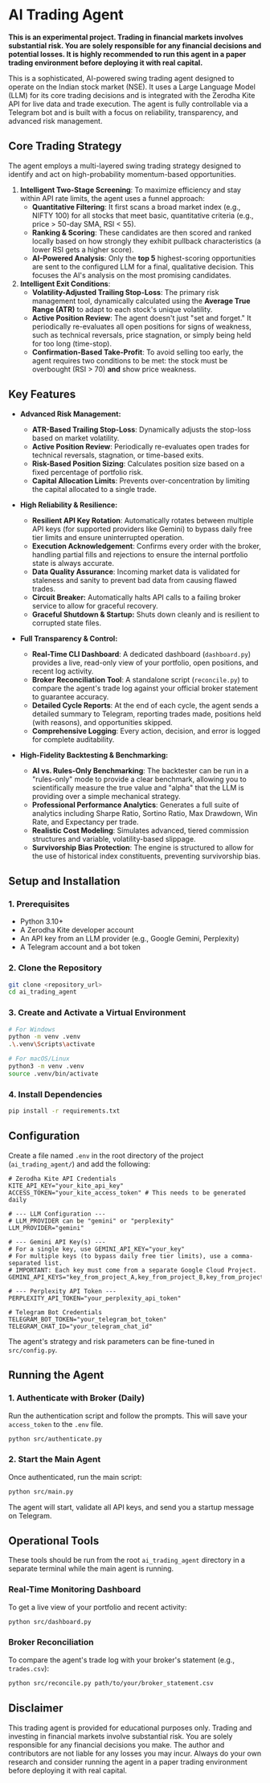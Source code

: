# AI Trading Agent

**This is an experimental project. Trading in financial markets involves substantial risk. You are solely responsible for any financial decisions and potential losses. It is highly recommended to run this agent in a paper trading environment before deploying it with real capital.**

This is a sophisticated, AI-powered swing trading agent designed to operate on the Indian stock market (NSE). It uses a Large Language Model (LLM) for its core trading decisions and is integrated with the Zerodha Kite API for live data and trade execution. The agent is fully controllable via a Telegram bot and is built with a focus on reliability, transparency, and advanced risk management.

## Core Trading Strategy

The agent employs a multi-layered swing trading strategy designed to identify and act on high-probability momentum-based opportunities.

1.  **Intelligent Two-Stage Screening**: To maximize efficiency and stay within API rate limits, the agent uses a funnel approach:
    *   **Quantitative Filtering**: It first scans a broad market index (e.g., NIFTY 100) for all stocks that meet basic, quantitative criteria (e.g., price > 50-day SMA, RSI < 55).
    *   **Ranking & Scoring**: These candidates are then scored and ranked locally based on how strongly they exhibit pullback characteristics (a lower RSI gets a higher score).
    *   **AI-Powered Analysis**: Only the **top 5** highest-scoring opportunities are sent to the configured LLM for a final, qualitative decision. This focuses the AI's analysis on the most promising candidates.
2.  **Intelligent Exit Conditions**:
    - **Volatility-Adjusted Trailing Stop-Loss**: The primary risk management tool, dynamically calculated using the **Average True Range (ATR)** to adapt to each stock's unique volatility.
    - **Active Position Review**: The agent doesn't just "set and forget." It periodically re-evaluates all open positions for signs of weakness, such as technical reversals, price stagnation, or simply being held for too long (time-stop).
    - **Confirmation-Based Take-Profit**: To avoid selling too early, the agent requires two conditions to be met: the stock must be overbought (RSI > 70) **and** show price weakness.

## Key Features

- **Advanced Risk Management:**
  - **ATR-Based Trailing Stop-Loss**: Dynamically adjusts the stop-loss based on market volatility.
  - **Active Position Review**: Periodically re-evaluates open trades for technical reversals, stagnation, or time-based exits.
  - **Risk-Based Position Sizing**: Calculates position size based on a fixed percentage of portfolio risk.
  - **Capital Allocation Limits**: Prevents over-concentration by limiting the capital allocated to a single trade.

- **High Reliability & Resilience:**
  - **Resilient API Key Rotation**: Automatically rotates between multiple API keys (for supported providers like Gemini) to bypass daily free tier limits and ensure uninterrupted operation.
  - **Execution Acknowledgement**: Confirms every order with the broker, handling partial fills and rejections to ensure the internal portfolio state is always accurate.
  - **Data Quality Assurance**: Incoming market data is validated for staleness and sanity to prevent bad data from causing flawed trades.
  - **Circuit Breaker:** Automatically halts API calls to a failing broker service to allow for graceful recovery.
  - **Graceful Shutdown & Startup:** Shuts down cleanly and is resilient to corrupted state files.

- **Full Transparency & Control:**
  - **Real-Time CLI Dashboard**: A dedicated dashboard (`dashboard.py`) provides a live, read-only view of your portfolio, open positions, and recent log activity.
  - **Broker Reconciliation Tool**: A standalone script (`reconcile.py`) to compare the agent's trade log against your official broker statement to guarantee accuracy.
  - **Detailed Cycle Reports**: At the end of each cycle, the agent sends a detailed summary to Telegram, reporting trades made, positions held (with reasons), and opportunities skipped.
  - **Comprehensive Logging**: Every action, decision, and error is logged for complete auditability.

- **High-Fidelity Backtesting & Benchmarking:**
  - **AI vs. Rules-Only Benchmarking**: The backtester can be run in a "rules-only" mode to provide a clear benchmark, allowing you to scientifically measure the true value and "alpha" that the LLM is providing over a simple mechanical strategy.
  - **Professional Performance Analytics**: Generates a full suite of analytics including Sharpe Ratio, Sortino Ratio, Max Drawdown, Win Rate, and Expectancy per trade.
  - **Realistic Cost Modeling**: Simulates advanced, tiered commission structures and variable, volatility-based slippage.
  - **Survivorship Bias Protection**: The engine is structured to allow for the use of historical index constituents, preventing survivorship bias.

## Setup and Installation

### 1. Prerequisites
- Python 3.10+
- A Zerodha Kite developer account
- An API key from an LLM provider (e.g., Google Gemini, Perplexity)
- A Telegram account and a bot token

### 2. Clone the Repository
```bash
git clone <repository_url>
cd ai_trading_agent
```

### 3. Create and Activate a Virtual Environment
```bash
# For Windows
python -m venv .venv
.\.venv\Scripts\activate

# For macOS/Linux
python3 -m venv .venv
source .venv/bin/activate
```

### 4. Install Dependencies
```bash
pip install -r requirements.txt
```

## Configuration

Create a file named `.env` in the root directory of the project (`ai_trading_agent/`) and add the following:

```env
# Zerodha Kite API Credentials
KITE_API_KEY="your_kite_api_key"
ACCESS_TOKEN="your_kite_access_token" # This needs to be generated daily

# --- LLM Configuration ---
# LLM_PROVIDER can be "gemini" or "perplexity"
LLM_PROVIDER="gemini"

# --- Gemini API Key(s) ---
# For a single key, use GEMINI_API_KEY="your_key"
# For multiple keys (to bypass daily free tier limits), use a comma-separated list.
# IMPORTANT: Each key must come from a separate Google Cloud Project.
GEMINI_API_KEYS="key_from_project_A,key_from_project_B,key_from_project_C"

# --- Perplexity API Token ---
PERPLEXITY_API_TOKEN="your_perplexity_api_token"

# Telegram Bot Credentials
TELEGRAM_BOT_TOKEN="your_telegram_bot_token"
TELEGRAM_CHAT_ID="your_telegram_chat_id"
```

The agent's strategy and risk parameters can be fine-tuned in `src/config.py`.

## Running the Agent

### 1. Authenticate with Broker (Daily)
Run the authentication script and follow the prompts. This will save your `access_token` to the `.env` file.
```bash
python src/authenticate.py
```

### 2. Start the Main Agent
Once authenticated, run the main script:
```bash
python src/main.py
```
The agent will start, validate all API keys, and send you a startup message on Telegram.

## Operational Tools

These tools should be run from the root `ai_trading_agent` directory in a separate terminal while the main agent is running.

### Real-Time Monitoring Dashboard
To get a live view of your portfolio and recent activity:
```bash
python src/dashboard.py
```

### Broker Reconciliation
To compare the agent's trade log with your broker's statement (e.g., `trades.csv`):
```bash
python src/reconcile.py path/to/your/broker_statement.csv
```

## Disclaimer

This trading agent is provided for educational purposes only. Trading and investing in financial markets involve substantial risk. You are solely responsible for any financial decisions you make. The author and contributors are not liable for any losses you may incur. Always do your own research and consider running the agent in a paper trading environment before deploying it with real capital.
